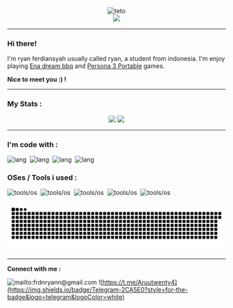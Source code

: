 <div align="center">
   <img src="https://media1.tenor.com/m/auOHRmmbYEkAAAAC/kasane-teto-kasane.gif" alt="teto"> <br>
   <img src="https://profile-counter.glitch.me/nothazel24/count.svg?"  />
</div>
<hr>

### Hi there!
<p>
   I'm ryan ferdiansyah usually called ryan, a student from indonesia.
   I'm enjoy playing <u>Ena dream bbq</u> and <u>Persona 3 Portable</u></b> games. 
</p>

**Nice to meet you :) !**
<hr>

### My Stats :
   <div align="center">
      <img src="https://github-readme-stats.vercel.app/api?username=nothazel24&theme=dark&hide_border=true&include_all_commits=false&count_private=false"/>
      <img src="https://nirzak-streak-stats.vercel.app/?user=nothazel24&theme=dark&hide_border=true"/>
   </div>
<hr>

### I'm code with :
<div style="display: flex; gap: .5rem;">

<img src="https://img.shields.io/badge/PHP-777BB4?style=for-the-badge&logo=php&logoColor=white" alt="lang">
<img src="https://img.shields.io/badge/JavaScript-323330?style=for-the-badge&logo=javascript&logoColor=F7DF1E" alt="lang">
<img src="https://img.shields.io/badge/Bootstrap-563D7C?style=for-the-badge&logo=bootstrap&logoColor=white" alt="lang">
<img src="https://img.shields.io/badge/Laravel-FF2D20?style=for-the-badge&logo=laravel&logoColor=white" alt="lang">

</div>


### OSes / Tools i used :
<div style="display: flex; gap: .5rem;">

<img src="https://img.shields.io/badge/Windows-0078D6?style=for-the-badge&logo=windows&logoColor=white" alt="tools/os">
<img src="https://img.shields.io/badge/Ubuntu-E95420?style=for-the-badge&logo=ubuntu&logoColor=white" alt="tools/os">
<img src="https://img.shields.io/badge/Laragon-0E83CD?style=for-the-badge&logo=Laragon&logoColor=white" alt="tools/os">
<img src="https://img.shields.io/badge/VSCode-0078D4?style=for-the-badge&logo=visual%20studio%20code&logoColor=white" alt="tools/os">
<img src="https://img.shields.io/badge/Gitpod-000000?style=for-the-badge&logo=gitpod&logoColor=#FFAE33" alt="tools/os">

</div>
<br>

<img src="https://raw.githubusercontent.com/nothazel24/nothazel24/output/snake.svg" alt="Snake animation" />

<hr>

**Connect with me :** 
<br>

![mailto:frdnryann@gmail.com](https://img.shields.io/badge/Gmail-D14836?style=for-the-badge&logo=gmail&logoColor=white) ![https://t.me/Aruutwenty4](https://img.shields.io/badge/Telegram-2CA5E0?style=for-the-badge&logo=telegram&logoColor=white)


